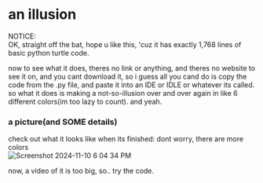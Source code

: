 # an illusion

NOTICE:  
OK, straight off the bat, hope u like this, 'cuz it has exactly 1,768 lines of basic python turtle code.   

 
now to see what it does, theres no link or anything, and theres no website to see it on, and you cant download it, so i guess all you cand do is copy the code from the .py file, and paste it into an IDE or IDLE or whatever its called.  
 so what it does is making a not-so-illusion over and over again in like 6 different colors(im too lazy to count).
 and yeah.
 ### a picture(and SOME details)

check out what it looks like when its finished: dont worry, there are more colors       
 ![Screenshot 2024-11-10 6 04 34 PM](https://github.com/user-attachments/assets/18b3b1fb-2cb3-48b8-91e7-1a2c324ca868)



  now, a video of it is too big, so.. try the code.
